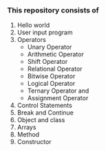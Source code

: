 ### This repository consists of

1. Hello world
2. User input program
3. Operators
	* Unary Operator
	* Arithmetic Operator
	* Shift Operator
	* Relational Operator
	* Bitwise Operator
	* Logical Operator
	* Ternary Operator and
	* Assignment Operator
4. Control Statements
5. Break and Continue
6. Object and class
7. Arrays
8. Method
9. Constructor
